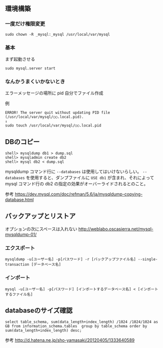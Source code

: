 ## 環境構築
### 一度だけ権限変更
```
sudo chown -R _mysql:_mysql /usr/local/var/mysql
```

### 基本
まず起動させる

```
sudo mysql.server start
```


### なんかうまくいかないとき
エラーメッセージの場所に pid 自分でファイル作成

例

```
ERROR! The server quit without updating PID file (/usr/local/var/mysql/○○.local.pid).
↓
sudo touch /usr/local/var/mysql/○○.local.pid
```


## DBのコピー
```
shell> mysqldump db1 > dump.sql
shell> mysqladmin create db2
shell> mysql db2 < dump.sql
```

mysqldump コマンド行に `--databases` は使用してはいけないらしい。
`--databases` を使用すると、ダンプファイルに `USE db1` が含まれ、それによって mysql コマンド行の db2 の指定の効果がオーバーライドされるとのこと。

参考
https://dev.mysql.com/doc/refman/5.6/ja/mysqldump-copying-database.html


## バックアップとリストア
オプションの次にスペースは入れない
http://weblabo.oscasierra.net/mysql-mysqldump-01/

### エクスポート
```
mysqldump -u[ユーザー名] -p[パスワード] -r [バックアップファイル名] --single-transaction [データベース名]
```

### インポート
```
mysql -u[ユーザー名] -p[パスワード] [インポートするデータベース名] < [インポートするファイル名]
```


## databaseのサイズ確認
```
select table_schema, sum(data_length+index_length) /1024 /1024/1024 as GB from information_schema.tables  group by table_schema order by sum(data_length+index_length) desc;
```

参考
http://d.hatena.ne.jp/sho-yamasaki/20120405/1333640589
